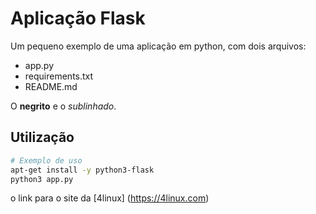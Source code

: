 # Aplicação Flask


Um pequeno exemplo de uma aplicação em python, com dois arquivos:

- app.py
- requirements.txt
- README.md

O **negrito** e o *sublinhado*.

## Utilização

```bash
# Exemplo de uso
apt-get install -y python3-flask
python3 app.py
```
o link para o site da [4linux] (https://4linux.com)
